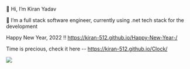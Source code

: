 <ing src="">  👋 Hi, I’m Kiran Yadav
 
  👀 I’m a full stack software engineer, currently using .net tech stack for the development

Happy New Year, 2022 !! https://kiran-512.github.io/Happy-New-Year-/

Time is precious, check it here -- https://kiran-512.github.io/Clock/ 

<img src="https://github-readme-stats.vercel.app/api?username=Kiran-512&&show_icons=true&title_color=ffffff&icon_color=bb2acf&text_color=daf7dc&bg_color=151515">
<!---
Kiran-512/Kiran-512 is a ✨ special ✨ repository because its `README.md` (this file) appears on your GitHub profile.
You can click the Preview link to take a look at your changes.
--->
